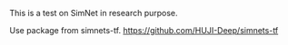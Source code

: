 This is a test on SimNet in research purpose.

Use package from simnets-tf. https://github.com/HUJI-Deep/simnets-tf
